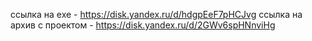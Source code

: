 
ссылка на exe - https://disk.yandex.ru/d/hdgpEeF7pHCJvg
ссылка на архив с проектом - https://disk.yandex.ru/d/2GWv6spHNnviHg
